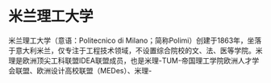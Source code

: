 # 米兰理工大学

米兰理工大学（意语：Politecnico di Milano；简称Polimi）创建于1863年，坐落于意大利米兰，仅专注于工程技术领域，不设置综合院校的文、法、医等学院。米理是欧洲顶尖工科联盟IDEA联盟成员，也是米理-TUM-帝国理工学院欧洲人才学会联盟、欧洲设计高校联盟（MEDes）、米理-